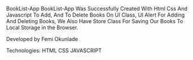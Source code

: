  BookList-App
 BookList-App Was Successfully Created With Html Css And Javascript To Add, And To Delete Books On UI Class, 
 UI Alert For Adding And Deleting Books,
 We Also Have Store Class For Saving Our Books To Local Storage in the Browser.

 Developed by Femi Okunlade
 
 Technologies:
 HTML
 CSS
 JAVASCRIPT
